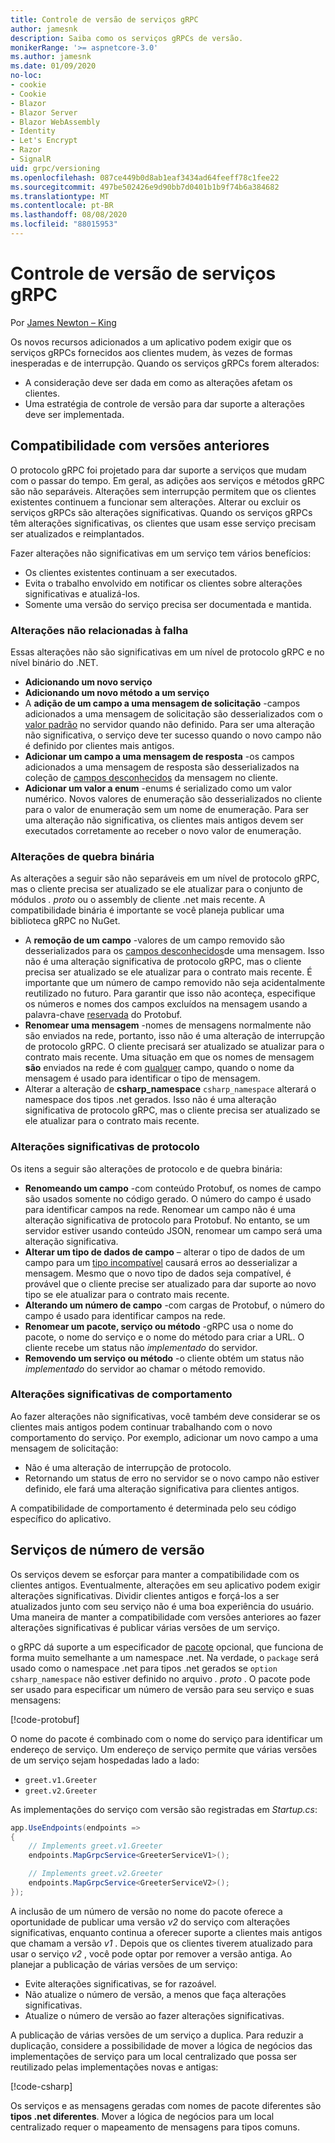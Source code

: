 ```yaml
---
title: Controle de versão de serviços gRPC
author: jamesnk
description: Saiba como os serviços gRPCs de versão.
monikerRange: '>= aspnetcore-3.0'
ms.author: jamesnk
ms.date: 01/09/2020
no-loc:
- cookie
- Cookie
- Blazor
- Blazor Server
- Blazor WebAssembly
- Identity
- Let's Encrypt
- Razor
- SignalR
uid: grpc/versioning
ms.openlocfilehash: 087ce449b0d8ab1eaf3434ad64feeff78c1fee22
ms.sourcegitcommit: 497be502426e9d90bb7d0401b1b9f74b6a384682
ms.translationtype: MT
ms.contentlocale: pt-BR
ms.lasthandoff: 08/08/2020
ms.locfileid: "88015953"
---
```

# <a name="versioning-grpc-services"></a>Controle de versão de serviços gRPC

Por [James Newton – King](https://twitter.com/jamesnk)

Os novos recursos adicionados a um aplicativo podem exigir que os serviços gRPCs fornecidos aos clientes mudem, às vezes de formas inesperadas e de interrupção. Quando os serviços gRPCs forem alterados:

* A consideração deve ser dada em como as alterações afetam os clientes.
* Uma estratégia de controle de versão para dar suporte a alterações deve ser implementada.

## <a name="backwards-compatibility"></a>Compatibilidade com versões anteriores

O protocolo gRPC foi projetado para dar suporte a serviços que mudam com o passar do tempo. Em geral, as adições aos serviços e métodos gRPC são não separáveis. Alterações sem interrupção permitem que os clientes existentes continuem a funcionar sem alterações. Alterar ou excluir os serviços gRPCs são alterações significativas. Quando os serviços gRPCs têm alterações significativas, os clientes que usam esse serviço precisam ser atualizados e reimplantados.

Fazer alterações não significativas em um serviço tem vários benefícios:

* Os clientes existentes continuam a ser executados.
* Evita o trabalho envolvido em notificar os clientes sobre alterações significativas e atualizá-los.
* Somente uma versão do serviço precisa ser documentada e mantida.

### <a name="non-breaking-changes"></a>Alterações não relacionadas à falha

Essas alterações não são significativas em um nível de protocolo gRPC e no nível binário do .NET.

* **Adicionando um novo serviço**
* **Adicionando um novo método a um serviço**
* A **adição de um campo a uma mensagem de solicitação** -campos adicionados a uma mensagem de solicitação são desserializados com o [valor padrão](https://developers.google.com/protocol-buffers/docs/proto3#default) no servidor quando não definido. Para ser uma alteração não significativa, o serviço deve ter sucesso quando o novo campo não é definido por clientes mais antigos.
* **Adicionar um campo a uma mensagem de resposta** -os campos adicionados a uma mensagem de resposta são desserializados na coleção de [campos desconhecidos](https://developers.google.com/protocol-buffers/docs/proto3#unknowns) da mensagem no cliente.
* **Adicionar um valor a enum** -enums é serializado como um valor numérico. Novos valores de enumeração são desserializados no cliente para o valor de enumeração sem um nome de enumeração. Para ser uma alteração não significativa, os clientes mais antigos devem ser executados corretamente ao receber o novo valor de enumeração.

### <a name="binary-breaking-changes"></a>Alterações de quebra binária

As alterações a seguir são não separáveis em um nível de protocolo gRPC, mas o cliente precisa ser atualizado se ele atualizar para o conjunto de módulos *. proto* ou o assembly de cliente .net mais recente. A compatibilidade binária é importante se você planeja publicar uma biblioteca gRPC no NuGet.

* A **remoção de um campo** -valores de um campo removido são desserializados para os [campos desconhecidos](https://developers.google.com/protocol-buffers/docs/proto3#unknowns)de uma mensagem. Isso não é uma alteração significativa de protocolo gRPC, mas o cliente precisa ser atualizado se ele atualizar para o contrato mais recente. É importante que um número de campo removido não seja acidentalmente reutilizado no futuro. Para garantir que isso não aconteça, especifique os números e nomes dos campos excluídos na mensagem usando a palavra-chave [reservada](https://developers.google.com/protocol-buffers/docs/proto3#reserved) do Protobuf.
* **Renomear uma mensagem** -nomes de mensagens normalmente não são enviados na rede, portanto, isso não é uma alteração de interrupção de protocolo gRPC. O cliente precisará ser atualizado se atualizar para o contrato mais recente. Uma situação em que os nomes de mensagem **são** enviados na rede é com [qualquer](https://developers.google.com/protocol-buffers/docs/proto3#any) campo, quando o nome da mensagem é usado para identificar o tipo de mensagem.
* Alterar a alteração de **csharp_namespace** `csharp_namespace` alterará o namespace dos tipos .net gerados. Isso não é uma alteração significativa de protocolo gRPC, mas o cliente precisa ser atualizado se ele atualizar para o contrato mais recente.

### <a name="protocol-breaking-changes"></a>Alterações significativas de protocolo

Os itens a seguir são alterações de protocolo e de quebra binária:

* **Renomeando um campo** -com conteúdo Protobuf, os nomes de campo são usados somente no código gerado. O número do campo é usado para identificar campos na rede. Renomear um campo não é uma alteração significativa de protocolo para Protobuf. No entanto, se um servidor estiver usando conteúdo JSON, renomear um campo será uma alteração significativa.
* **Alterar um tipo de dados de campo** – alterar o tipo de dados de um campo para um [tipo incompatível](https://developers.google.com/protocol-buffers/docs/proto3#updating) causará erros ao desserializar a mensagem. Mesmo que o novo tipo de dados seja compatível, é provável que o cliente precise ser atualizado para dar suporte ao novo tipo se ele atualizar para o contrato mais recente.
* **Alterando um número de campo** -com cargas de Protobuf, o número do campo é usado para identificar campos na rede.
* **Renomear um pacote, serviço ou método** -gRPC usa o nome do pacote, o nome do serviço e o nome do método para criar a URL. O cliente recebe um status não *implementado* do servidor.
* **Removendo um serviço ou método** -o cliente obtém um status não *implementado* do servidor ao chamar o método removido.

### <a name="behavior-breaking-changes"></a>Alterações significativas de comportamento

Ao fazer alterações não significativas, você também deve considerar se os clientes mais antigos podem continuar trabalhando com o novo comportamento do serviço. Por exemplo, adicionar um novo campo a uma mensagem de solicitação:

* Não é uma alteração de interrupção de protocolo.
* Retornando um status de erro no servidor se o novo campo não estiver definido, ele fará uma alteração significativa para clientes antigos.

A compatibilidade de comportamento é determinada pelo seu código específico do aplicativo.

## <a name="version-number-services"></a>Serviços de número de versão

Os serviços devem se esforçar para manter a compatibilidade com os clientes antigos. Eventualmente, alterações em seu aplicativo podem exigir alterações significativas. Dividir clientes antigos e forçá-los a ser atualizados junto com seu serviço não é uma boa experiência do usuário. Uma maneira de manter a compatibilidade com versões anteriores ao fazer alterações significativas é publicar várias versões de um serviço.

o gRPC dá suporte a um especificador de [pacote](https://developers.google.com/protocol-buffers/docs/proto3#packages) opcional, que funciona de forma muito semelhante a um namespace .net. Na verdade, o `package` será usado como o namespace .net para tipos .net gerados se `option csharp_namespace` não estiver definido no arquivo *. proto* . O pacote pode ser usado para especificar um número de versão para seu serviço e suas mensagens:

[!code-protobuf[](versioning/sample/greet.v1.proto?highlight=3)]

O nome do pacote é combinado com o nome do serviço para identificar um endereço de serviço. Um endereço de serviço permite que várias versões de um serviço sejam hospedadas lado a lado:

* `greet.v1.Greeter`
* `greet.v2.Greeter`

As implementações do serviço com versão são registradas em *Startup.cs*:

```csharp
app.UseEndpoints(endpoints =>
{
    // Implements greet.v1.Greeter
    endpoints.MapGrpcService<GreeterServiceV1>();

    // Implements greet.v2.Greeter
    endpoints.MapGrpcService<GreeterServiceV2>();
});
```

A inclusão de um número de versão no nome do pacote oferece a oportunidade de publicar uma versão *v2* do serviço com alterações significativas, enquanto continua a oferecer suporte a clientes mais antigos que chamam a versão *v1* . Depois que os clientes tiverem atualizado para usar o serviço *v2* , você pode optar por remover a versão antiga. Ao planejar a publicação de várias versões de um serviço:

* Evite alterações significativas, se for razoável.
* Não atualize o número de versão, a menos que faça alterações significativas.
* Atualize o número de versão ao fazer alterações significativas.

A publicação de várias versões de um serviço a duplica. Para reduzir a duplicação, considere a possibilidade de mover a lógica de negócios das implementações de serviço para um local centralizado que possa ser reutilizado pelas implementações novas e antigas:

[!code-csharp[](versioning/sample/GreeterServiceV1.cs?highlight=10,19)]

Os serviços e as mensagens geradas com nomes de pacote diferentes são **tipos .net diferentes**. Mover a lógica de negócios para um local centralizado requer o mapeamento de mensagens para tipos comuns.
